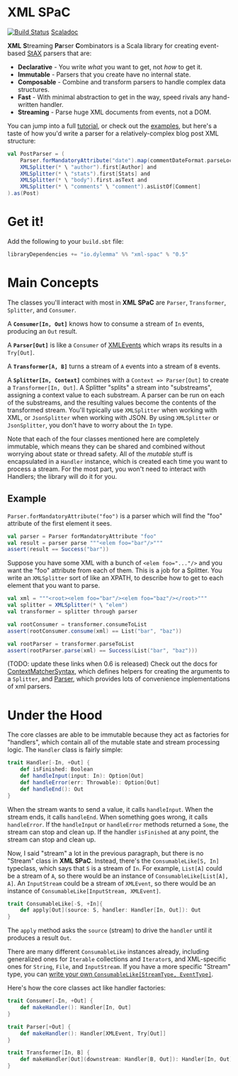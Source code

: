 XML SPaC
========

[![Build Status](https://travis-ci.org/dylemma/xml-spac.svg?branch=master)](https://travis-ci.org/dylemma/xml-spac)
[Scaladoc](http://javadoc.io/doc/io.dylemma/xml-spac_2.12/0.5)

**XML** **S**treaming **Pa**rser **C**ombinators is a Scala library for creating event-based
[StAX](https://docs.oracle.com/javase/8/docs/api/javax/xml/stream/package-summary.html) parsers that are:

 - **Declarative** - You write *what* you want to get, not *how* to get it.
 - **Immutable** - Parsers that you create have no internal state.
 - **Composable** - Combine and transform parsers to handle complex data structures.
 - **Fast** - With minimal abstraction to get in the way, speed rivals any hand-written handler.
 - **Streaming** - Parse huge XML documents from events, not a DOM.

You can jump into a full [tutorial](tutorial.md), or check out the [examples](examples/src/main/scala/io/dylemma/xml/example),
but here's a taste of how you'd write a parser for a relatively-complex blog post XML structure:

```scala
val PostParser = (
	Parser.forMandatoryAttribute("date").map(commentDateFormat.parseLocalDate) and
	XMLSplitter(* \ "author").first[Author] and
	XMLSplitter(* \ "stats").first[Stats] and
	XMLSplitter(* \ "body").first.asText and
	XMLSplitter(* \ "comments" \ "comment").asListOf[Comment]
).as(Post)
```

# Get it!

Add the following to your `build.sbt` file:

```sbt
libraryDependencies += "io.dylemma" %% "xml-spac" % "0.5"
```

# Main Concepts

The classes you'll interact with most in **XML SPaC** are `Parser`, `Transformer`, `Splitter`, and `Consumer`.

A **`Consumer[In, Out]`** knows how to consume a stream of `In` events, producing an `Out` result.

A **`Parser[Out]`** is like a `Consumer` of [XMLEvents](https://docs.oracle.com/javase/8/docs/api/javax/xml/stream/events/XMLEvent.html)
which wraps its results in a `Try[Out]`.

A **`Transformer[A, B]`** turns a stream of `A` events into a stream of `B` events.

A **`Splitter[In, Context]`** combines with a `Context => Parser[Out]` to create a `Transformer[In, Out]`.
A Splitter "splits" a stream into "substreams", assigning a context value to each substream.
A parser can be run on each of the substreams, and the resulting values become the contents of the transformed stream.
You'll typically use `XMLSplitter` when working with XML, or `JsonSplitter` when working with JSON.
By using `XMLSplitter` or `JsonSplitter`, you don't have to worry about the `In` type.

Note that each of the four classes mentioned here are completely immutable,
which means they can be shared and combined without worrying about state or thread safety.
All of the *mutable* stuff is encapsulated in a `Handler` instance, which is created each time you want to process a stream.
For the most part, you won't need to interact with Handlers; the library will do it for you.

## Example

`Parser.forMandatoryAttribute("foo")` is a parser which will find the "foo" attribute of the first element it sees.

```scala
val parser = Parser forMandatoryAttribute "foo"
val result = parser parse """<elem foo="bar"/>"""
assert(result == Success("bar"))
```

Suppose you have some XML with a bunch of `<elem foo="..."/>` and you want the "foo" attribute from each of them.
This is a job for a Splitter. You write an `XMLSplitter` sort of like an XPATH, to describe how to get to each element that you want to parse.

```scala
val xml = """<root><elem foo="bar"/><elem foo="baz"/></root>"""
val splitter = XMLSplitter(* \ "elem")
val transformer = splitter through parser

val rootConsumer = transformer.consumeToList
assert(rootConsumer.consume(xml) == List("bar", "baz"))

val rootParser = transformer.parseToList
assert(rootParser.parse(xml) == Success(List("bar", "baz")))
```

(TODO: update these links when 0.6 is released)
Check out the docs for [ContextMatcherSyntax](http://static.javadoc.io/io.dylemma/xml-spac_2.11/0.5/index.html#io.dylemma.spac.syntax.ContextMatcherSyntax),
which defines helpers for creating the arguments to a `Splitter`,
and [Parser](http://static.javadoc.io/io.dylemma/xml-spac_2.11/0.5/index.html#io.dylemma.spac.Parser$),
which provides lots of convenience implementations of xml parsers.

# Under the Hood

The core classes are able to be immutable because they act as factories for "handlers",
which contain all of the mutable state and stream processing logic.
The `Handler` class is fairly simple:

```scala
trait Handler[-In, +Out] {
	def isFinished: Boolean
	def handleInput(input: In): Option[Out]
	def handleError(err: Throwable): Option[Out]
	def handleEnd(): Out
}
```

When the stream wants to send a value, it calls `handleInput`.
When the stream ends, it calls `handleEnd`.
When something goes wrong, it calls `handleError`.
If the `handleInput` or `handleError` methods returned a `Some`, the stream can stop and clean up.
If the handler `isFinished` at any point, the stream can stop and clean up.

Now, I said "stream" a lot in the previous paragraph, but there is no "Stream" class in **XML SPaC**.
Instead, there's the `ConsumableLike[S, In]` typeclass, which says that `S` is a stream of `In`.
For example, `List[A]` could be a stream of `A`, so there would be an instance of `ConsumableLike[List[A], A]`.
An `InputStream` could be a stream of `XMLEvent`, so there would be an instance of `ConsumableLike[InputStream, XMLEvent]`.


```scala
trait ConsumableLike[-S, +In]{
	def apply[Out](source: S, handler: Handler[In, Out]): Out
}
```

The `apply` method asks the `source` (stream) to drive the `handler` until it produces a result `Out`.

There are many different `ConsumableLike` instances already, including generalized ones for `Iterable` collections and
`Iterator`s, and XML-specific ones for `String`, `File`, and `InputStream`. If you have a more specific "Stream" type,
you can [write your own `ConsumableLike[StreamType, EventType]`](https://github.com/dylemma/xml-spac/blob/master/core/src/main/scala/io/dylemma/spac/ConsumableLike.scala).

Here's how the core classes act like handler factories:

```scala
trait Consumer[-In, +Out] {
	def makeHandler(): Handler[In, Out]
}

trait Parser[+Out] {
	def makeHandler(): Handler[XMLEvent, Try[Out]]
}

trait Transformer[In, B] {
	def makeHandler[Out](downstream: Handler[B, Out]): Handler[In, Out]
}

```
